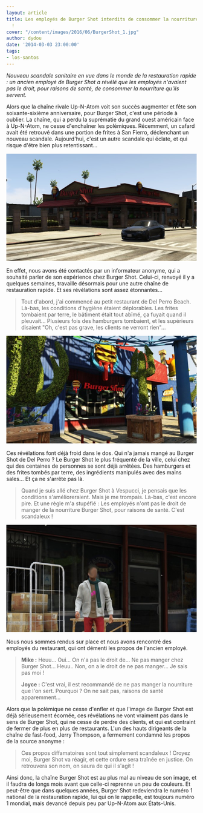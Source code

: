 ```yaml
---
layout: article
title: Les employés de Burger Shot interdits de consommer la nourriture qu'ils servent
  !
cover: "/content/images/2016/06/BurgerShot_1.jpg"
author: dydou
date: '2014-03-03 23:00:00'
tags:
- los-santos
---
```


_Nouveau scandale sanitaire en vue dans le monde de la restauration rapide : un ancien employé de Burger Shot a révélé que les employés n'avaient pas le droit, pour raisons de santé, de consommer la nourriture qu'ils servent._

Alors que la chaîne rivale Up-N-Atom voit son succès augmenter et fête son soixante-sixième anniversaire, pour Burger Shot, c'est une période à oublier. La chaîne, qui a perdu la suprématie du grand ouest américain face à Up-N-Atom, ne cesse d'enchaîner les polémiques. Récemment, un cafard avait été retrouvé dans une portion de frites à San Fierro, déclenchant un nouveau scandale. Aujourd'hui, c'est un autre scandale qui éclate, et qui risque d'être bien plus retentissant...

![Le Burger Shot de Vespucci.](  /content/images/2016/06/BurgerShot_0.jpg)

En effet, nous avons été contactés par un informateur anonyme, qui a souhaité parler de son expérience chez Burger Shot. Celui-ci, renvoyé il y a quelques semaines, travaille désormais pour une autre chaîne de restauration rapide. Et ses révélations sont assez étonnantes...

> Tout d'abord, j'ai commencé au petit restaurant de Del Perro Beach. Là-bas, les conditions d'hygiène étaient déplorables. Les frites tombaient par terre, le bâtiment était tout abîmé, ça fuyait quand il pleuvait... Plusieurs fois des hamburgers tombaient, et les supérieurs disaient "Oh, c'est pas grave, les clients ne verront rien"...

![Le Burger Shot de Del Perro Pier.](  /content/images/2016/06/BurgerShot2.jpg)

Ces révélations font déjà froid dans le dos. Qui n'a jamais mangé au Burger Shot de Del Perro ? Le Burger Shot le plus fréquenté de la ville, celui chez qui des centaines de personnes se sont déjà arrêtées. Des hamburgers et des frites tombés par terre, des ingrédients manipulés avec des mains sales... Et ça ne s'arrête pas là.

> Quand je suis allé chez Burger Shot à Vespucci, je pensais que les conditions s'amélioreraient. Mais je me trompais. Là-bas, c'est encore pire. Et une règle m'a stupéfié : Les employés n'ont pas le droit de manger de la nourriture Burger Shot, pour raisons de santé. C'est scandaleux !

![L'ancien employé de Burger Shot, photographié masqué.](  /content/images/2016/06/BurgerShot3.jpg)

Nous nous sommes rendus sur place et nous avons rencontré des employés du restaurant, qui ont démenti les propos de l'ancien employé.

> **Mike :** Heuu... Oui... On n'a pas le droit de... Ne pas manger chez Burger Shot... Heuu.. Non, on a le droit de ne pas manger... Je sais pas moi !
> 
> **Joyce :** C'est vrai, il est recommandé de ne pas manger la nourriture que l'on sert. Pourquoi ? On ne sait pas, raisons de santé apparemment...

Alors que la polémique ne cesse d'enfler et que l'image de Burger Shot est déjà sérieusement écornée, ces révélations ne vont vraiment pas dans le sens de Burger Shot, qui ne cesse de perdre des clients, et qui est contraint de fermer de plus en plus de restaurants. L'un des hauts dirigeants de la chaîne de fast-food, Jerry Thompson, a fermement condamné les propos de la source anonyme :

> Ces propos diffamatoires sont tout simplement scandaleux ! Croyez moi, Burger Shot va réagir, et cette ordure sera traînée en justice. On retrouvera son nom, on saura de qui il s'agit !

Ainsi donc, la chaîne Burger Shot est au plus mal au niveau de son image, et il faudra de longs mois avant que celle-ci reprenne un peu de couleurs. Et peut-être que dans quelques années, Burger Shot redeviendra le numéro 1 national de la restauration rapide, lui qui on le rappelle, est toujours numéro 1 mondial, mais devancé depuis peu par Up-N-Atom aux États-Unis.

<!--kg-card-end: markdown-->
